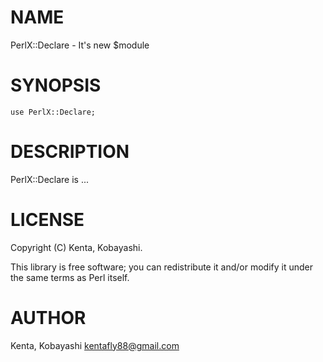 # NAME

PerlX::Declare - It's new $module

# SYNOPSIS

    use PerlX::Declare;

# DESCRIPTION

PerlX::Declare is ...

# LICENSE

Copyright (C) Kenta, Kobayashi.

This library is free software; you can redistribute it and/or modify
it under the same terms as Perl itself.

# AUTHOR

Kenta, Kobayashi <kentafly88@gmail.com>
